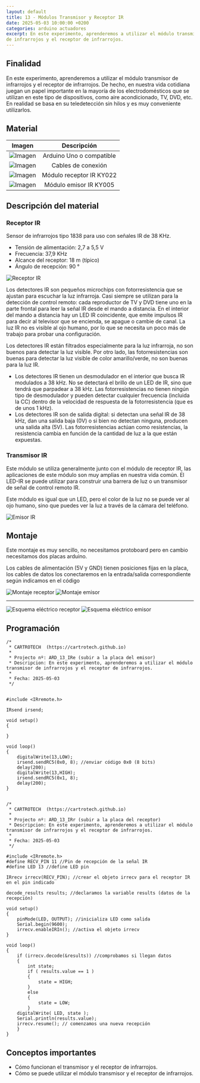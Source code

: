```yaml
---
layout: default
title: 13 - Módulos Transmisor y Receptor IR
date: 2025-05-03 10:00:00 +0200
categories: arduino actuadores
excerpt: En este experimento, aprenderemos a utilizar el módulo transmisor
de infrarrojos y el receptor de infrarrojos.
---
```


## Finalidad

En este experimento, aprenderemos a utilizar el módulo transmisor
de infrarrojos y el receptor de infrarrojos.
De hecho, en nuestra vida cotidiana juegan un papel importante en la
mayoría de los electrodomésticos que se utilizan en este tipo de
dispositivos, como aire acondicionado, TV, DVD, etc. En realidad se basa
en su teledetección sin hilos y es muy conveniente utilizarlos.

## Material

| Imagen | Descripción |
| :---: | :---: |
| ![Imagen](/assets/images/material/mat_unor3.png) | Arduino Uno o compatible |
| ![Imagen](/assets/images/material/mat_cables.png) | Cables de conexión |
| ![Imagen](/assets/images/material/mat_KY022.png) | Módulo receptor IR KY022 |
| ![Imagen](/assets/images/material/mat_KY005.jpeg) | Módulo emisor IR KY005 |

## Descripción del material

### Receptor IR

Sensor de infrarrojos tipo 1838 para uso con señales IR de 38 KHz.

- Tensión de alimentación: 2,7 a 5,5 V
- Frecuencia: 37,9 KHz
- Alcance del receptor: 18 m (típico)
- Ángulo de recepción: 90 °

![Receptor IR](/assets/images/ard/ard_13_01.png)

Los detectores IR son pequeños microchips con fotorresistencia que se ajustan para
escuchar la luz infrarroja. Casi siempre se utilizan para la detección
de control remoto: cada reproductor de TV y DVD tiene uno en la parte
frontal para leer la señal IR desde el mando a distancia. En el interior del
mando a distancia hay un LED IR coincidente, que emite impulsos IR
para decir al televisor que se encienda, se apague o cambie de canal. La luz
IR no es visible al ojo humano, por lo que se necesita un poco más
de trabajo para probar una configuración.

Los detectores IR están filtrados especialmente para la luz infrarroja, no son
buenos para detectar la luz visible. Por otro lado, las fotorresistencias son
buenas para detectar la luz visible de color amarillo/verde, no son buenas
para la luz IR.

- Los detectores IR tienen un desmodulador en el interior que busca IR
  modulados a 38 kHz. No se detectará el brillo de un LED de IR, sino que
  tendrá que parpadear a 38 kHz. Las fotorresistencias no tienen ningún tipo de
  desmodulador y pueden detectar cualquier frecuencia (incluida la CC) dentro
  de la velocidad de respuesta de la fotorresistencia (que es de unos 1 kHz).
- Los detectores IR son de salida digital: si detectan una señal IR de
  38 kHz, dan una salida baja (0V) o si bien no detectan ninguna,
  producen una salida alta (5V). Las fotorresistencias actúan como
  resistencias, la resistencia cambia en función de la cantidad de luz a
  la que están expuestas.

### Transmisor IR

Este módulo se utiliza generalmente junto con el módulo de receptor
IR, las aplicaciones de este módulo son muy amplias en nuestra vida
común. El LED-IR se puede utilizar para construir una barrera de luz o un
transmisor de señal de control remoto IR.

Este módulo es igual que un LED, pero el color de la luz no se puede
ver al ojo humano, sino que puedes ver la luz a través de la cámara
del teléfono.

![Emisor IR](/assets/images/ard/ard_13_02.png)

## Montaje

Este montaje es muy sencillo, no necesitamos protoboard pero en
cambio necesitamos dos placas arduino.

Los cables de alimentación (5V y GND) tienen posiciones fijas en la placa,
los cables de datos los conectaremos en la entrada/salida correspondiente
según indicamos en el código

![Montaje receptor](/assets/images/ard/ard_13_03.png)
![Montaje emisor](/assets/images/ard/ard_13_05.png)

---

![Esquema eléctrico receptor](/assets/images/ard/ard_13_04.png)
![Esquema eléctrico emisor](/assets/images/ard/ard_13_06.png)

## Programación

```Arduino
/*
 * CARTROTECH  (https://cartrotech.github.io)
 * 
 * Projecto nº: ARD_13_IRe (subir a la placa del emisor)
 * Descripcion: En este experimento, aprenderemos a utilizar el módulo transmisor de infrarrojos y el receptor de infrarrojos.
 * 
 * Fecha: 2025-05-03
 */


#include <IRremote.h>

IRsend irsend;

void setup()
{

}

void loop()
{
    digitalWrite(13,LOW);
    irsend.sendRC5(0x0, 8); //enviar código 0x0 (8 bits)
    delay(200);
    digitalWrite(13,HIGH);
    irsend.sendRC5(0x1, 8);
    delay(200);
}

```

```Arduino

/*
 * CARTROTECH  (https://cartrotech.github.io)
 * 
 * Projecto nº: ARD_13_IRr (subir a la placa del receptor)
 * Descripcion: En este experimento, aprenderemos a utilizar el módulo transmisor de infrarrojos y el receptor de infrarrojos.
 * 
 * Fecha: 2025-05-03
 */

#include <IRremote.h>
#define RECV_PIN 11 //Pin de recepción de la señal IR
#define LED 13 //define LED pin

IRrecv irrecv(RECV_PIN); //crear el objeto irrecv para el receptor IR en el pin indicado

decode_results results; //declaramos la variable results (datos de la recepción)

void setup()
{
    pinMode(LED, OUTPUT); //inicializa LED como salida
    Serial.begin(9600);
    irrecv.enableIRIn(); //activa el objeto irrecv
}

void loop()
{
    if (irrecv.decode(&results)) //comprobamos si llegan datos
    {
        int state;
        if ( results.value == 1 )
        {
            state = HIGH;
        }
        else
        {
            state = LOW;
        }
    digitalWrite( LED, state );
    Serial.println(results.value);
    irrecv.resume(); // comenzamos una nueva recepción
    }
}

```

## Conceptos importantes

- Cómo funcionan el transmisor y el receptor de infrarrojos.
- Cómo se puede utilizar el módulo transmisor y el receptor de infrarrojos.
